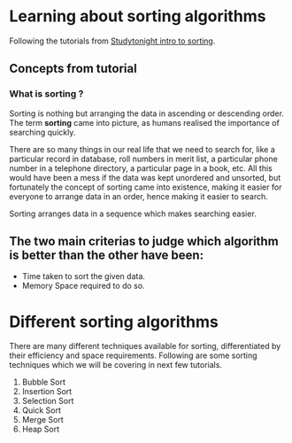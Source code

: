 # Learning about sorting algorithms

Following the tutorials from [Studytonight intro to sorting](https://www.studytonight.com/data-structures/introduction-to-sorting).


## Concepts from tutorial

### What is sorting ?

Sorting is nothing but arranging the data in ascending or descending order. The term **sorting** came into picture, as humans realised the importance of searching quickly.

There are so many things in our real life that we need to search for, like a particular record in database, roll numbers in merit list, a particular phone number in a telephone directory, a particular page in a book, etc. All this would have been a mess if the data was kept unordered and unsorted, but fortunately the concept of sorting came into existence, making it easier for everyone to arrange data in an order, hence making it easier to search.

Sorting arranges data in a sequence which makes searching easier.


## The two main criterias to judge which algorithm is better than the other have been:

- Time taken to sort the given data.
- Memory Space required to do so.


# Different sorting algorithms

There are many different techniques available for sorting, differentiated by their efficiency and space requirements. 
Following are some sorting techniques which we will be covering in next few tutorials.

1. Bubble Sort
2. Insertion Sort
3. Selection Sort
4. Quick Sort
5. Merge Sort
6. Heap Sort